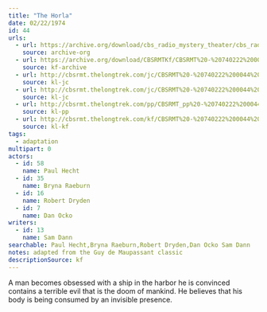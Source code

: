 ```yaml
---
title: "The Horla"
date: 02/22/1974
id: 44
urls: 
  - url: https://archive.org/download/cbs_radio_mystery_theater/cbs_radio_mystery_theater-0001-0050.zip/cbs_radio_mystery_theater-0001-0050%2Fcbsrmt_0044_the_horla.mp3
    source: archive-org
  - url: https://archive.org/download/CBSRMTKf/CBSRMT%20-%20740222%200044%20The%20Horla_kf.mp3
    source: kf-archive
  - url: http://cbsrmt.thelongtrek.com/jc/CBSRMT%20-%20740222%200044%20The%20Horla%20vbr%20oz_jc.mp3
    source: kl-jc
  - url: http://cbsrmt.thelongtrek.com/jc/CBSRMT%20-%20740222%200044%20The%20Horla%20vbr%20speed%20bm_jc.mp3
    source: kl-jc
  - url: http://cbsrmt.thelongtrek.com/pp/CBSRMT_pp%20-%20740222%200044%20The%20Horla.mp3
    source: kl-pp
  - url: http://cbsrmt.thelongtrek.com/kf/CBSRMT%20-%20740222%200044%20The%20Horla_kf.mp3
    source: kl-kf
tags: 
  - adaptation
multipart: 0
actors:  
  - id: 58
    name: Paul Hecht  
  - id: 35
    name: Bryna Raeburn  
  - id: 16
    name: Robert Dryden  
  - id: 7
    name: Dan Ocko
writers:  
  - id: 13
    name: Sam Dann
searchable: Paul Hecht,Bryna Raeburn,Robert Dryden,Dan Ocko Sam Dann
notes: adapted from the Guy de Maupassant classic
descriptionSource: kf
---
```

A man becomes obsessed with a ship in the harbor he is convinced contains a terrible evil that is the doom of mankind. He believes that his body is being consumed by an invisible presence.